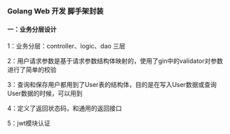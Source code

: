 ### Golang Web 开发 脚手架封装

#### 一：业务分层设计

1：业务分层：controller、logic、dao 三层

2：用户请求参数是基于请求参数结构体映射的，使用了gin中的validator对参数进行了简单的校验

3：查询和保存用户都用到了User表的结构体，目的是在写入User数据或查询User数据的时候，可以用到

4：定义了返回状态码，和通用的返回接口

5：jwt模块认证